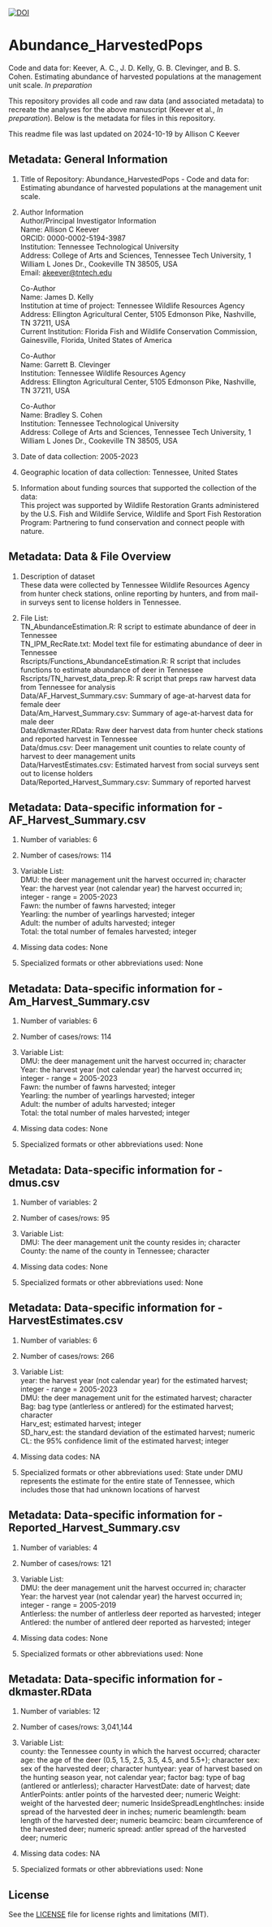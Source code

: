 [![DOI](https://zenodo.org/badge/645453351.svg)](https://zenodo.org/badge/latestdoi/645453351)

# Abundance_HarvestedPops

Code and data for: 
Keever, A. C., J. D. Kelly, G. B. Clevinger, and B. S. Cohen. Estimating abundance of harvested populations at the management unit scale. _In preparation_

This repository provides all code and raw data (and associated metadata) to recreate the analyses for the above manuscript (Keever et al., _In preparation_). Below is the metadata for files in this repository. 

This readme file was last updated on 2024-10-19 by Allison C Keever

## Metadata: General Information

1. Title of Repository: Abundance_HarvestedPops - Code and data for: Estimating abundance of harvested populations at the management unit scale.

2. Author Information  
	Author/Principal Investigator Information  
	Name: Allison C Keever  
	ORCID: 0000-0002-5194-3987  
	Institution: Tennessee Technological University  
	Address: College of Arts and Sciences, Tennessee Tech University, 1 William L Jones Dr., Cookeville TN 38505, USA  
	Email: akeever@tntech.edu  

	Co-Author  
	Name: James D. Kelly  
	Institution at time of project: Tennessee Wildlife Resources Agency  
	Address: Ellington Agricultural Center, 5105 Edmonson Pike, Nashville, TN 37211, USA  
	Current Institution:  Florida Fish and Wildlife Conservation Commission, Gainesville, Florida, United States of America

	Co-Author  
	Name: Garrett B. Clevinger  
	Institution: Tennessee Wildlife Resources Agency  
	Address: Ellington Agricultural Center, 5105 Edmonson Pike, Nashville, TN 37211, USA   

	Co-Author  
	Name: Bradley S. Cohen  
	Institution: Tennessee Technological University  
	Address: College of Arts and Sciences, Tennessee Tech University, 1 William L Jones Dr., Cookeville TN 38505, USA  

3. Date of data collection: 2005-2023 

4. Geographic location of data collection: Tennessee, United States

5. Information about funding sources that supported the collection of the data:  
	This project was supported by Wildlife Restoration Grants administered by the U.S. Fish and Wildlife Service, Wildlife and Sport Fish Restoration Program: Partnering to fund 
  conservation and connect people with nature. 

## Metadata: Data & File Overview

1. Description of dataset  
	These data were collected by Tennessee Wildlife Resources Agency from hunter check stations, online reporting by hunters, and from mail-in surveys sent to license holders in Tennessee.  

2. File List:  
	TN_AbundanceEstimation.R: R script to estimate abundance of deer in Tennessee    
  	TN_IPM_RecRate.txt: Model text file for estimating abundance of deer in Tennessee   
  	Rscripts/Functions_AbundanceEstimation.R: R script that includes functions to estimate abundance of deer in Tennessee 
  	Rscripts/TN_harvest_data_prep.R: R script that preps raw harvest data from Tennessee for analysis  
  	Data/AF_Harvest_Summary.csv: Summary of age-at-harvest data for female deer  
  	Data/Am_Harvest_Summary.csv: Summary of age-at-harvest data for male deer  
  	Data/dkmaster.RData: Raw deer harvest data from hunter check stations and reported harvest in Tennessee  
  	Data/dmus.csv: Deer management unit counties to relate county of harvest to deer management units  
  	Data/HarvestEstimates.csv: Estimated harvest from social surveys sent out to license holders  
  	Data/Reported_Harvest_Summary.csv: Summary of reported harvest    
  
## Metadata: Data-specific information for - AF_Harvest_Summary.csv

1. Number of variables: 6

2. Number of cases/rows: 114

3. Variable List:  
	DMU: the deer management unit the harvest occurred in; character  
	Year: the harvest year (not calendar year) the harvest occurred in; integer - range = 2005-2023  
	Fawn: the number of fawns harvested; integer  
	Yearling: the number of yearlings harvested; integer  
	Adult: the number of adults harvested; integer  
	Total: the total number of females harvested; integer  

4. Missing data codes: None

5. Specialized formats or other abbreviations used: None
  
## Metadata: Data-specific information for - Am_Harvest_Summary.csv

1. Number of variables: 6

2. Number of cases/rows: 114

3. Variable List:  
	DMU: the deer management unit the harvest occurred in; character  
	Year: the harvest year (not calendar year) the harvest occurred in; integer - range = 2005-2023  
	Fawn: the number of fawns harvested; integer  
	Yearling: the number of yearlings harvested; integer  
	Adult: the number of adults harvested; integer  
	Total: the total number of males harvested; integer  

4. Missing data codes: None

5. Specialized formats or other abbreviations used: None
  
## Metadata: Data-specific information for - dmus.csv

1. Number of variables: 2

2. Number of cases/rows: 95

3. Variable List:  
	DMU: The deer management unit the county resides in; character  
	County: the name of the county in Tennessee; character   

4. Missing data codes: None

5. Specialized formats or other abbreviations used: None
  
## Metadata: Data-specific information for - HarvestEstimates.csv

1. Number of variables: 6

2. Number of cases/rows: 266

3. Variable List:  
	year: the harvest year (not calendar year) for the estimated harvest; integer - range = 2005-2023  
	DMU: the deer management unit for the estimated harvest; character  
	Bag: bag type (antlerless or antlered) for the estimated harvest; character  
	Harv_est; estimated harvest; integer  
	SD_harv_est: the standard deviation of the estimated harvest; numeric  
	CL: the 95% confidence limit of the estimated harvest; integer  

4. Missing data codes: NA

5. Specialized formats or other abbreviations used: State under DMU represents the estimate for the entire state of Tennessee, which includes those that had unknown locations of harvest
  
## Metadata: Data-specific information for - Reported_Harvest_Summary.csv

1. Number of variables: 4

2. Number of cases/rows: 121

3. Variable List:  
	DMU: the deer management unit the harvest occurred in; character  
	Year: the harvest year (not calendar year) the harvest occurred in; integer - range = 2005-2019  
	Antlerless: the number of antlerless deer reported as harvested; integer  
	Antlered: the number of antlered deer reported as harvested; integer  

4. Missing data codes: None

5. Specialized formats or other abbreviations used: None
  
## Metadata: Data-specific information for - dkmaster.RData

1. Number of variables: 12

2. Number of cases/rows: 3,041,144

3. Variable List:  
	county: the Tennessee county in which the harvest occurred; character
	age: the age of the deer (0.5, 1.5, 2.5, 3.5, 4.5, and 5.5+); character
	sex: sex of the harvested deer; character
	huntyear: year of harvest based on the hunting season year, not calendar year; factor
	bag: type of bag (antlered or antlerless); character 
	HarvestDate: date of harvest; date
	AntlerPoints: antler points of the harvested deer; numeric
	Weight: weight of the harvested deer; numeric
	InsideSpreadLenghtInches: inside spread of the harvested deer in inches; numeric
	beamlength: beam length of the harvested deer; numeric
	beamcirc: beam circumference of the harvested deer; numeric
	spread: antler spread of the harvested deer; numeric

5. Missing data codes: NA

6. Specialized formats or other abbreviations used: None
  
## License

See the [LICENSE](LICENSE.md) file for license rights and limitations (MIT).
